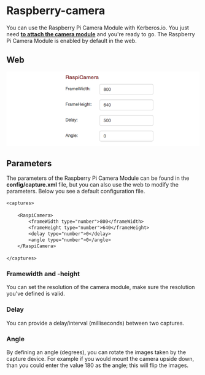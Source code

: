 # Raspberry-camera

You can use the Raspberry Pi Camera Module with Kerberos.io. You just need [**to attach the camera module**](https://www.raspberrypi.org/help/camera-module-setup/) and you're ready to go. The Raspberry Pi Camera Module is enabled by default in the web.

## Web 

![Raspberry PI Camera Module](3_raspi-camera.png)

## Parameters

The parameters of the Raspberry Pi Camera Module can be found in the **config/capture.xml** file, but you can also use the web to modify the parameters. Below you see a default configuration file.

	<captures>

	    <RaspiCamera>
	        <frameWidth type="number">800</frameWidth>
	        <frameHeight type="number">640</frameHeight>
            <delay type="number">0</delay>
            <angle type="number">0</angle>
	    </RaspiCamera>

	</captures>

### Framewidth and -height

You can set the resolution of the camera module, make sure the resolution you've defined is valid.

### Delay

You can provide a delay/interval (milliseconds) between two captures.

### Angle

By defining an angle (degrees), you can rotate the images taken by the capture device. For example if you would mount the camera upside down, than you could enter the value 180 as the angle; this will flip the images.